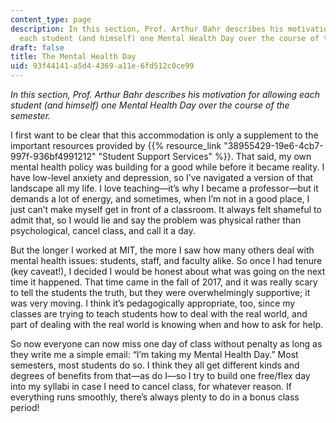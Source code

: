 ```yaml
---
content_type: page
description: In this section, Prof. Arthur Bahr describes his motivation for allowing
  each student (and himself) one Mental Health Day over the course of the semester.
draft: false
title: The Mental Health Day
uid: 93f44141-a5d4-4369-a11e-6fd512c0ce99
---
```

*In this section, Prof. Arthur Bahr describes his motivation for allowing each student (and himself) one Mental Health Day over the course of the semester.*

I first want to be clear that this accommodation is only a supplement to the important resources provided by {{% resource_link "38955429-19e6-4cb7-997f-936bf4991212" "Student Support Services" %}}. That said, my own mental health policy was building for a good while before it became reality. I have low-level anxiety and depression, so I’ve navigated a version of that landscape all my life. I love teaching—it’s why I became a professor—but it demands a lot of energy, and sometimes, when I’m not in a good place, I just can’t make myself get in front of a classroom. It always felt shameful to admit that, so I would lie and say the problem was physical rather than psychological, cancel class, and call it a day.

But the longer I worked at MIT, the more I saw how many others deal with mental health issues: students, staff, and faculty alike. So once I had tenure (key caveat!), I decided I would be honest about what was going on the next time it happened. That time came in the fall of 2017, and it was really scary to tell the students the truth, but they were overwhelmingly supportive; it was very moving. I think it’s pedagogically appropriate, too, since my classes are trying to teach students how to deal with the real world, and part of dealing with the real world is knowing when and how to ask for help.

So now everyone can now miss one day of class without penalty as long as they write me a simple email: “I’m taking my Mental Health Day.” Most semesters, most students do so. I think they all get different kinds and degrees of benefits from that—as do I—so I try to build one free/flex day into my syllabi in case I need to cancel class, for whatever reason. If everything runs smoothly, there’s always plenty to do in a bonus class period!
